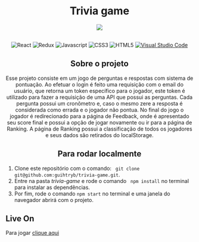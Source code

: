 <div align="center">
  <h1> Trivia game </ h1>
</div>
<div align="center" >
  <img src="src/assets/projectTrivia.gif" />
</div>

<div align="center">
</br>

![React](https://img.shields.io/badge/-Redux-000000?style=flat&logo=react)
![Redux](https://img.shields.io/badge/-React-714CB2?style=flat&logo=redux)
![Javascript](https://img.shields.io/badge/-JavaScript-151515?style=flat&logo=javascript)
![CSS3](https://img.shields.io/badge/-CSS-3E86B8?style=flat&logo=css3)
![HTML5](https://img.shields.io/badge/-HTML5-white?style=flat&logo=HTML5)
[![Visual Studio Code](https://img.shields.io/badge/-VSCode-111111?style=flat&logo=visual-studio-code&logoColor=007ACC)](https://github.com/microsoft/vscode)

</div>

<h2 align="center"> Sobre o projeto </h2>
<p align="center"> 
  Esse projeto consiste em um jogo de perguntas e respostas com sistema de pontuação. Ao efetuar o login é feito uma requisição com o email do usuário, que retorna um token específico para o jogador, este token é utilizado para fazer a requisição de uma API que possui as perguntas.
    Cada pergunta possui um cronômetro e, caso o mesmo zere a resposta é considerada como errada e o jogador não pontua.
    No final do jogo o jogador é redirecionado para a página de Feedback, onde é apresentado seu score final e possui a opção de jogar novamente ou ir para a página de Ranking.
    A página de Ranking possui a classificação de todos os jogadores e seus dados são retirados do localStorage.
  </p>
  
  <h2 align="center"> Para rodar localmente </h2>
  <ol>
  <li>Clone este repositório com o comando: <code> git clone git@github.com:guihtryb/trivia-game.git</code>.</li>
  <li> Entre na pasta <i>trivia-game</i> e rode o comando <code> npm install</code> no terminal para instalar as dependências.</li> 
  <li> Por fim, rode o comando <code>npm start</code> no terminal e uma janela do navegador abrirá com o projeto.</li> 
  </ol>

<h2> Live On </h2>
<p>Para jogar <a href="https://guihtryb.github.io/trivia-game/">clique aqui</a></p>
